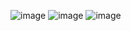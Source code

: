 ![image](https://user-images.githubusercontent.com/15152465/43822563-66b1216a-9b27-11e8-9b5b-8bf1b1eb76fe.png)
![image](https://user-images.githubusercontent.com/15152465/43822597-8543a45e-9b27-11e8-983c-f09cbdcae112.png)
![image](https://user-images.githubusercontent.com/15152465/43822622-9750ae9e-9b27-11e8-8be0-5087425eb2de.png)
